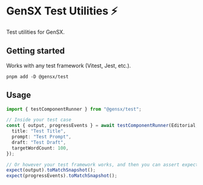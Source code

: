 # GenSX Test Utilities ⚡️

Test utilities for GenSX.

## Getting started

Works with any test framework (Vitest, Jest, etc.).

```
pnpm add -D @gensx/test
```

## Usage

```ts
import { testComponentRunner } from "@gensx/test";

// Inside your test case
const { output, progressEvents } = await testComponentRunner(Editorial, {
  title: "Test Title",
  prompt: "Test Prompt",
  draft: "Test Draft",
  targetWordCount: 100,
});

// Or however your test framework works, and then you can assert expectations around the component output, and the progress events
expect(output).toMatchSnapshot();
expect(progressEvents).toMatchSnapshot();
```
